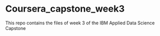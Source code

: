 # Coursera_capstone_week3
This repo contains the files of week 3 of the IBM Applied Data Science Capstone
